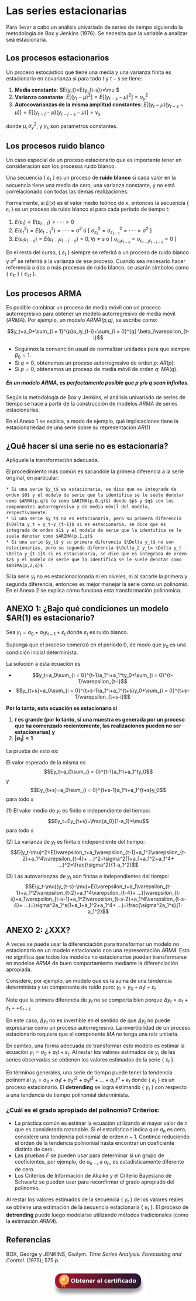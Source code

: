 # Las series estacionarias

Para llevar a cabo un análisis univariado de series de tiempo siguiendo la metodología de Box y Jenkins (1976). Se necesita que la variable a analizar sea estacionaria. 

## Los procesos estacionarios
Un proceso estocástico que tiene una media y una varianza finita es estacionario en covarianza si para todo $t$ y $t-s$ se tiene:
1) **Media constante**: $E(y_t)=E(y_{t-s})=\mu $
2) **Varianza constante**: $E[(y_{t}- \mu)^2]=E[(y_{t-s}- \mu)^2]=\sigma_{y}^2$
3) **Autocovarianzas de la misma amplitud constantes**: $E[(y_{t}- \mu)(y_{t-s}- \mu)] = E[(y_{t-j}- \mu)(y_{t-j-s}- \mu)] = \gamma_{s}$

donde $\mu, \sigma_{y}^2$, y $\gamma_{s}$ son parametros constantes.

## Los procesos ruido blanco
Un caso especial de un proceso estacionario que es importante tener en consideración son los procesos ruido blanco.

Una secuencia { $\varepsilon_t$ } es un proceso de **ruido blanco** si cada valor en la secuencia tiene una media de cero, una varianza constante, y no está correlacionado con todas las demás realizaciones. 

Formalmente, si $E(x)$ es el valor medio teórico de $x$, entonces la secuencia { $\epsilon_t$ } es un proceso de ruido blanco si para cada período de tiempo $t$:
1) $E(\varepsilon_t)=E(\varepsilon_{t-1})= · · · =0$
2) $E(\varepsilon_{t}^2)=E(\varepsilon_{t-1}^2)= · · · =\sigma^2$ ó [ $\sigma_{\varepsilon_{t}}^2=\sigma_{\varepsilon_{t-1}}^2= · · · =\sigma^2$ ]
3) $E(\varepsilon_{t}\varepsilon_{t-s})=E(\varepsilon_{t-j}\varepsilon_{t-j-s})=0,  \forall j\neq s$ ó [ $\sigma_{\varepsilon_{t}\varepsilon_{t-s}}=\sigma_{\varepsilon_{t-j}\varepsilon_{t-j-s}}=0$ ]

En el resto del curso, { $\varepsilon_t$ } siempre se referirá a un proceso de ruido blanco y $\sigma^2$  se referirá a la varianza de ese proceso. Cuando sea necesario hacer referencia a dos o más procesos de ruido blanco, se usarán símbolos como { $\varepsilon_{1t}$ } { $\varepsilon_{2t}$ }. 

## Los procesos ARMA
Es posible combinar un proceso de media móvil con un proceso autorregresivo para obtener un modelo autorregresivo de media móvil (_ARMA_). Por ejemplo, un modelo _ARMA(p,q)_, se escribe como:

$$y_t=a_0+\sum_{i = 1}^{p}a_iy_{t-i}+\sum_{i = 0}^{q} \beta_i\varepsilon_{t-i}$$
    
* Seguimos la convención usual de normalizar unidades para que siempre $\beta_0=1$. 
* Si $q=0$, obtenemos un proceso autorregresivo de orden $p$: $AR(p)$. 
* Si $p=0$, obtenemos un proceso de media móvil de orden $q$: $MA(q)$. 

##### En un modelo $ARMA$, es perfectamente posible que $p$ y/o $q$ sean infinitos. 

Según la metodología de Box y Jenkins, el análisis univariado de series de tiempo se hace a partir de la construcción de modelos $ARMA$ de series estacionarias.

En el Anexo 1 se explica, a modo de ejemplo, qué implicaciones tiene la estacionariedad de una serie sobre su representación $AR(1)$

## ¿Qué hacer si una serie no es estacionaria?

Apliquele la transformación adecuada. 

El procedimiento más común es sacandole la primera diferencia a la serie original, en particular:

    * Si una serie $y_t$ es estacionaria, se dice que es integrada de orden $0$ y el modelo de serie que la identifica se le suele denotar como $ARMA(p,q)$ (o como $ARIMA(p,0,q)$) donde $p$ y $q$ son los componentes autorregresivo y de media móvil del modelo, respectivamente. 
    * Si una serie $y_t$ no es estacionaria, pero su primera diferencia $\Delta y_t = y_t-y_{t-1}$ si es estacionaria, se dice que es integrada de orden $1$ y el modelo de serie que la identifica se le suele denotar como $ARIMA(p,1,q)$
    * Si una serie $y_t$ y su primera diferencia $\Delta y_t$ no son estacionarias, pero su segunda diferencia $\Delta_2 y_t= \Delta y_t - \Delta y_{t-1}$ si es estacionaria, se dice que es integrada de orden $2$ y el modelo de serie que la identifica se le suele denotar como $ARIMA(p,2,q)$

Si la serie $y_t$ no es estacionacionaria ni en niveles, ni al sacarle la primera y segunda diferencia, entonces es mejor manejar la serie como un polinomio. En el Anexo 2 se explica cómo funciona esta transformación polinomica.  

## ANEXO 1: ¿Bajo qué condiciones un modelo $AR(1) es estacionario? 

Sea $y_t=a_0+a_1y_{t-1}+\varepsilon_t$ donde $\varepsilon_t$ es ruido blanco.

Suponga que el proceso comenzó en el período $0$, de modo que $y_0$ es una condición inicial determinista. 

La solución a esta ecuación es 

* $$y_t=a_0\sum_{i = 0}^{t-1}a_1^i+a_1^ty_0+\sum_{i = 0}^{t-1}\varepsilon_{t-i}$$
* $$y_{t+s}=a_0\sum_{i = 0}^{t+s-1}a_1^i+a_1^{t+s}y_0+\sum_{i = 0}^{t+s-1}\varepsilon_{t+s-i}$$

**Por lo tanto, esta ecuación es estacionaria si** 
1. **$t$ es grande (por lo tanto, si una muestra es generada por un proceso que ha comenzado recientemente, las realizaciones pueden no ser estacionarias) y**
2. **$|a_1|<1$** 

La prueba de esto es:

El valor esperado de la misma es $$Ey_t=a_0\sum_{i = 0}^{t-1}a_1^i+a_1^ty_0$$ y $$Ey_{t+s}=a_0\sum_{i = 0}^{t+s-1}a_1^i+a_1^{t+s}y_0$$ para todo $s$

(1) El valor medio de $y_t$ es finito e independiente del tiempo: $$Ey_t=Ey_{t+s}=\frac{a_0}{1-a_1}=\mu$$ para todo $s$

(2) La varianza de $y_t$ es finita e independiente del tiempo: $$E(y_t-\mu)^2=E(\varepsilon_t+a_1\varepsilon_{t-1}+a_1^2\varepsilon_{t-2}+a_1^4\varepsilon_{t-4}+ …)^2=\sigma^2(1+a_1+a_1^2+a_1^4+ …)^2=\frac{\sigma^2}{1-a_1^2}$$ 

(3) Las autovarianzas de $y_t$ son finitas e independientes del tiempo: $$E(y_t-\mu)(y_{t-s}-\mu)=E(\varepsilon_t+a_1\varepsilon_{t-1}+a_1^2\varepsilon_{t-2}+a_1^4\varepsilon_{t-4}+ …)(\varepsilon_{t-s}+a_1\varepsilon_{t-s-1}+a_1^2\varepsilon_{t-s-2}+a_1^4\varepsilon_{t-s-4}+ …)=\sigma^2a_1^s(1+a_1+a_1^2+a_1^4+ …)=\frac{\sigma^2a_1^s}{1-a_1^2}$$ 

## ANEXO 2: ¿XXX? 
A veces se puede usar la diferenciación para transformar un modelo no estacionario en un modelo estacionario con una representación 𝐴𝑅𝑀𝐴. Esto no significa que todos los modelos no estacionarios puedan transformarse en modelos $ARMA$ de buen comportamiento mediante la diferenciación apropiada. 

Considere, por ejemplo, un modelo que es la suma de una tendencia determinista y un componente de ruido puro: $y_t=y_0+a_1t+\varepsilon_t$

Note que la primera diferencia de $y_t$ no se comporta bien porque $\Delta y_t=a_1+\varepsilon_t-+\varepsilon_{t-1}$

En este caso, $\Delta y_t$ no es invertible en el sentido de que $\Delta y_t$ no puede expresarse como un proceso autorregresivo. La invertibilidad de un proceso estacionario requiere que el componente 𝑀𝐴 no tenga una raíz unitaria.

En cambio, una forma adecuada de transformar este modelo es estimar la ecuación $y_t=a_0+a_1t+\varepsilon_t$. Al restar los valores estimados de $y_t$ de las series observadas se obtienen los valores estimados de la serie { $\varepsilon_t$ }. 

En términos generales, una serie de tiempo puede tener la tendencia polinomial $y_t=a_0+a_1t+a_2t^2+a_3t^3+...+a_nt^n+e_t$ donde { $e_t$ }  es un proceso estacionario. El **detrending** se logra estimando { $y_t$ } con respecto a una tendencia de tiempo polinomial determinista. 

### ¿Cuál es el grado apropiado del polinomio? Criterios: 

* La práctica común es estimar la ecuación utilizando el mayor valor de $n$ que es considerado razonable. Si el estadístico $t$ indica que $a_n$ es cero, considere una tendencia polinomial de orden $n-1$. Continúe reduciendo el orden de la tendencia polinomial hasta encontrar un coeficiente distinto de cero.
* Las pruebas $F$ se pueden usar para determinar si un grupo de coeficientes, por ejemplo, de $a_{n-i}$  a $a_n$, es estadísticamente diferente de cero.
* Los Criterios de Información de Akaike y el Criterio Bayesiano de Schwartz se pueden usar para reconfirmar el grado apropiado del polinomio. 

Al restar los valores estimados de la secuencia { $y_t$ } de los valores reales se obtiene una estimación de la secuencia estacionaria { $e_t$ }. El proceso de **detrending** puede luego modelarse utilizando métodos tradicionales (como la estimación 𝐴𝑅𝑀𝐴).


## Referencias
BOX, George y JENKINS, Gwilym. _Time Series Analysis: Forecasting and Control_. (1975); 575 p.

<div align="center"><a href="https://enlace-academico.escuelaing.edu.co/psc/FORMULARIO/EMPLOYEE/SA/c/EC_LOCALIZACION_RE.LC_FRM_ADMEDCO_FL.GBL" target="_blank"><img src="https://github.com/alvaroperdomo/World-Econometrics/blob/main/.icons/IconCEHBotonCertificado.png" alt="World-Econometrics" width="260" border="0" /></a></div>







